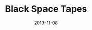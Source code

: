 ---
discogs_id: 14378272
title: Black Space Tapes
artists: ['Jamael Dean']
date: 2019-11-08
genre: ['Electronic', 'Jazz']
image: Black Space Tapes-14378272.jpg
label: Stones Throw Records
country: US
styles: ['Contemporary Jazz']
video: https://www.youtube.com/watch?v=ivsrL8EzKGA
category: Ambient Jazz
---
